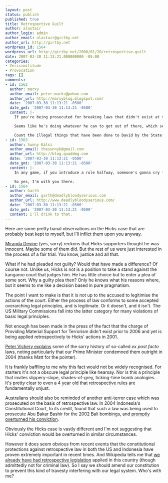```yaml
---
layout: post
status: publish
published: true
title: Retrospective Guilt
author: alastair
author_login: admin
author_email: alastair@girtby.net
author_url: http://girtby.net
wordpress_id: 1564
wordpress_url: http://girtby.net/2008/01/20/retrospective-guilt
date: 2007-03-30 11:13:21.000000000 -05:00
categories:
- Verisimilitude
- Provocation
tags: []
comments:
- id: 1562
  author: marxy
  author_email: peter.marks@pobox.com
  author_url: http://marxyblog.blogspot.com/
  date: '2007-03-30 11:13:21 -0500'
  date_gmt: '2007-03-30 11:13:21 -0500'
  content: |-
    If you're being prosecuted for breaking laws that didn't exist at the time you broke them, you might as well plead guilty of breaking any number of as yet unknown laws.

    Seems like he's doing whatever he can to get out of there, which seems like a fair plan.

    Count the illegal things that have been done to David by the State: held without charge for years, allegedly tortured, finally prosecuted under a law that didn't exist,
- id: 1563
  author: Sunny Kalsi
  author_email: thesunnyk@gmail.com
  author_url: http://blog.quaddmg.com
  date: '2007-03-30 11:13:21 -0500'
  date_gmt: '2007-03-30 11:13:21 -0500'
  content: |-
    In any game, if you introduce a rule halfway, someone's gonna cry foul, no matter how young. I think the idea and definition of justice stems from this: consistency in the rules that apply to us. If the rules are changed retrospectively, then what is justice?

    So yes, I'm with you there.
- id: 1564
  author: Garth
  author_email: garth@deadlybloodyserious.com
  author_url: http://www.deadlybloodyserious.com/
  date: '2007-03-30 11:13:21 -0500'
  date_gmt: '2007-03-30 11:13:21 -0500'
  content: I'll drink to that.
---
```

Here are some pretty banal observations on the Hicks case that are probably best kept to myself, but I'll inflict them upon you anyway.

[Miranda Devine](http://www.smh.com.au/news/opinion/guilty-puts-end-to-the-hicks-myth/2007/03/28/1174761563330.html) (yes, sorry) reckons that Hicks supporters thought he was innocent. Maybe some of them did. But the rest of us were just interested in the process of a fair trial. You know, justice and all that.

What if he had pleaded not guilty? Would that have made a difference? Of course not. Unlike us, Hicks is not is a position to take a stand against the kangaroo court that judges him. He has little choice but to enter a plea of some sort. Why a guilty plea then? Only he knows what his reasons where, but it seems to me like a decision based in pure pragmatism.

The point I want to make is that it is not up to the accused to legitimise the actions of the court. Either the process of law conforms to some accepted overarching legal principles, and is legitimate. Or it doesn't, and it isn't. The US Military Commissions fall into the latter category for many violations of basic legal principles.

Not enough has been made in the press of the fact that the charge of Providing Material Support for Terrorism didn't exist prior to 2006 and yet is being applied retrospectively to Hicks' actions in 2001.

[Peter Vickery explains](http://www.abc.net.au/rn/linguafranca/stories/2007/1873675.htm) some of the sorry history of so-called *ex post facto* laws, noting particularly that our Prime Minister condemned them outright in 2004 (thanks Matt for the pointer).

It is frankly baffling to me why this fact would not be widely recognised. For starters it's not a obscure legal principle like hearsay. Nor is this a principle that invites slippery-slope, shades-of-grey, ticking-time bomb analogies. It's pretty clear to even a 4 year old that retrospective rules are fundamentally unjust.

Australians should also be reminded of another anti-terror case which was prosecuted on the basis of retrospective law. In 2004 Indonesia's Constitutional Court, to its credit, found that such a law was being used to prosecute Abu Bakar Bashir for the 2002 Bali bombings, and [promptly overturned his conviction](http://www.abc.net.au/7.30/content/2004/s1162312.htm).

Obviously the Hicks case is vastly different and I'm not suggesting that Hicks' conviction would be overturned in similar circumstances.

However it does seem obvious from recent events that the constitutional protections against retrospective law in both the US and Indonesia have proven extremely important in recent times. And Wikipedia tells me that [we already have had retrospective legislation](http://en.wikipedia.org/wiki/Bottom_of_the_harbour_tax_avoidance) applied in this country (though admittedly not for criminal law). So I say we should amend our constitution to prevent this kind of travesty interfering with our legal system. Who's with me?
